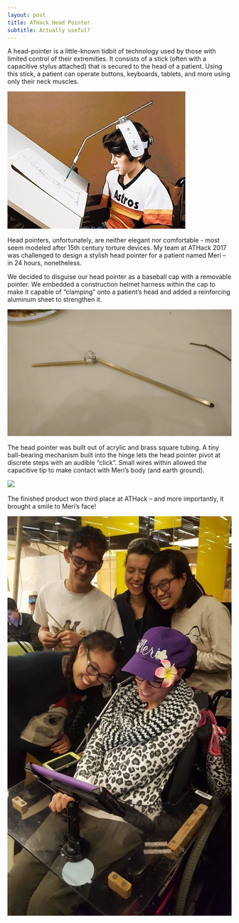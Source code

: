 ```yaml
---
layout: post
title: ATHack Head Pointer
subtitle: Actually useful?
---
```

A head-pointer is a little-known tidbit of technology used by those with limited control of their extremities. It consists of a stick (often with a capacitive stylus attached) that is secured to the head of a patient. Using this stick, a patient can operate buttons, keyboards, tablets, and more using only their neck muscles.

![](/img/projects/headpointer/1.jpg)

Head pointers, unfortunately, are neither elegant nor comfortable - most seem modeled after 15th century torture devices. My team at ATHack 2017 was challenged to design a stylish head pointer for a patient named Meri – in 24 hours, nonetheless.

We decided to disguise our head pointer as a baseball cap with a removable pointer. We embedded a construction helmet harness within the cap to make it capable of “clamping” onto a patient’s head and added a reinforcing aluminum sheet to strengthen it.

![](/img/projects/headpointer/2.gif)

The head pointer was built out of acrylic and brass square tubing. A tiny ball-bearing mechanism built into the hinge lets the head pointer pivot at discrete steps with an audible “click”. Small wires within allowed the capacitive tip to make contact with Meri’s body (and earth ground).

![](/img/projects/headpointer/3.gif)

The finished product won third place at ATHack – and more importantly, it brought a smile to Meri’s face!

![](/img/projects/headpointer/4.jpg)
